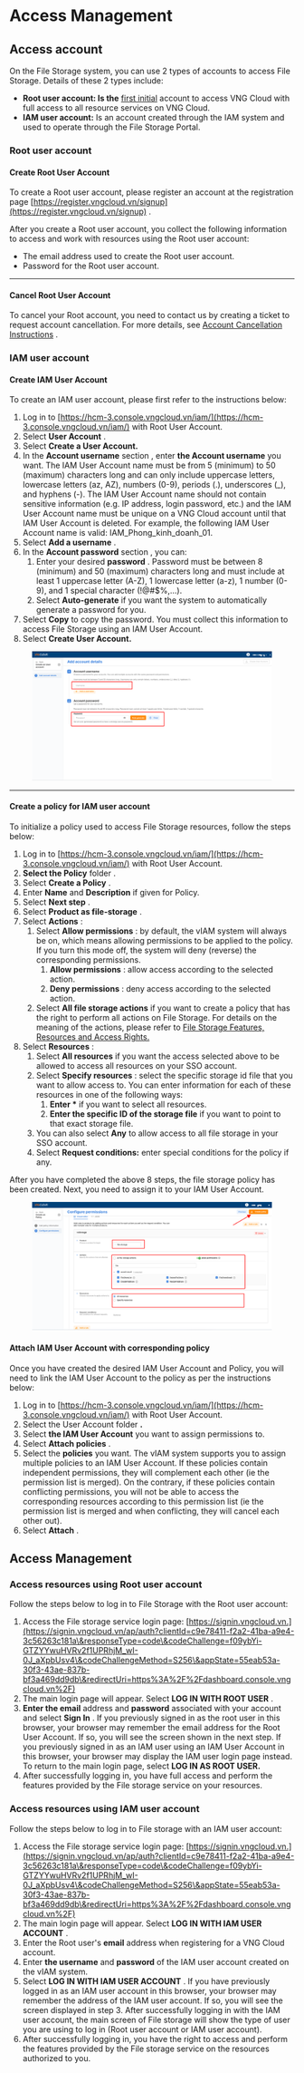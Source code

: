 # Access Management

## Access account <a href="#tai-khoan-truy-cap" id="tai-khoan-truy-cap"></a>

On the File Storage system, you can use 2 types of accounts to access File Storage. Details of these 2 types include:

* **Root user account: Is the** [first initial](https://register.vngcloud.vn/signup) account to access VNG Cloud with full access to all resource services on VNG Cloud.
* **IAM user account:** Is an account created through the IAM system and used to operate through the File Storage Portal.

### Root user account <a href="#root-user-account" id="root-user-account"></a>

#### **Create Root User Account**

To create a Root user account, please register an account at the registration page [https://register.vngcloud.vn/signup](https://register.vngcloud.vn/signup) .

After you create a Root user account, you collect the following information to access and work with resources using the Root user account:

* The email address used to create the Root user account.
* Password for the Root user account.

***

#### **Cancel Root User Account**

To cancel your Root account, you need to contact us by creating a ticket to request account cancellation. For more details, see [Account Cancellation Instructions](https://docs.vngcloud.vn/vng-cloud-document/v/vn/huong-dan-su-dung-tai-khoan/huong-dan-huy-tai-khoan) .

### IAM user account <a href="#root-user-account-1" id="root-user-account-1"></a>

#### **Create IAM User Account**

To create an IAM user account, please first refer to the instructions below:

1. Log in to [https://hcm-3.console.vngcloud.vn/iam/](https://hcm-3.console.vngcloud.vn/iam/) with Root User Account.
2. Select **User Account** .
3. Select **Create a User Account.**
4. In the **Account username** section , enter **the Account username** you want. The IAM User Account name must be from 5 (minimum) to 50 (maximum) characters long and can only include uppercase letters, lowercase letters (az, AZ), numbers (0-9), periods (.), underscores (\_), and hyphens (-). The IAM User Account name should not contain sensitive information (e.g. IP address, login password, etc.) and the IAM User Account name must be unique on a VNG Cloud account until that IAM User Account is deleted. For example, the following IAM User Account name is valid: IAM\_Phong\_kinh\_doanh\_01.
5. Select **Add a username** .
6. In the **Account password** section , you can:
   1. Enter your desired **password** . Password must be between 8 (minimum) and 50 (maximum) characters long and must include at least 1 uppercase letter (A-Z), 1 lowercase letter (a-z), 1 number (0-9), and 1 special character (!@#$%,...).
   2. Select **Auto-generate** if you want the system to automatically generate a password for you.
7. Select **Copy** to copy the password. You must collect this information to access File Storage using an IAM User Account.
8. Select **Create User Account.**

<figure><img src="../../../.gitbook/assets/image (39) (1) (1).png" alt=""><figcaption></figcaption></figure>

***

#### **Create a policy for IAM user account**

To initialize a policy used to access File Storage resources, follow the steps below:

1. Log in to [https://hcm-3.console.vngcloud.vn/iam/](https://hcm-3.console.vngcloud.vn/iam/) with Root User Account.
2. **Select the Policy** folder .
3. Select **Create a Policy** .
4. Enter **Name** and **Description** if given for Policy.
5. Select **Next step** .
6. Select **Product as file-storage** .
7. Select **Actions** :
   1. Select **Allow permissions** : by default, the vIAM system will always be on, which means allowing permissions to be applied to the policy. If you turn this mode off, the system will deny (reverse) the corresponding permissions.
      1. **Allow permissions** : allow access according to the selected action.
      2. **Deny permissions** : deny access according to the selected action.
   2. Select **All file storage actions** if you want to create a policy that has the right to perform all actions on File Storage. For details on the meaning of the actions, please refer to [File Storage Features, Resources and Access Rights.](https://docs-vngcloud-vn.translate.goog/vng-cloud-document/vn/vstorage/filestorage/quan-ly-truy-cap/tinh-nang-tai-nguyen-file-storage-va-quyen-truy-cap)
8. Select **Resources** :
   1. Select **All resources** if you want the access selected above to be allowed to access all resources on your SSO account.
   2. Select **Specify resources** : select the specific storage id file that you want to allow access to. You can enter information for each of these resources in one of the following ways:
      1. **Enter \*** if you want to select all resources.
      2. **Enter the specific ID of the storage file** if you want to point to that exact storage file.
   3. You can also select **Any** to allow access to all file storage in your SSO account.
   4. Select **Request conditions:** enter special conditions for the policy if any.

After you have completed the above 8 steps, the file storage policy has been created. Next, you need to assign it to your IAM User Account.

<figure><img src="../../../.gitbook/assets/image (1) (1) (1) (1) (1).png" alt=""><figcaption></figcaption></figure>

#### **Attach IAM User Account with corresponding policy**

Once you have created the desired IAM User Account and Policy, you will need to link the IAM User Account to the policy as per the instructions below:

1. Log in to [https://hcm-3.console.vngcloud.vn/iam/](https://hcm-3.console.vngcloud.vn/iam/) with Root User Account.
2. Select the User Account folder **.**
3. Select **the IAM User Account** you want to assign permissions to.
4. Select **Attach policies** .
5. Select the **policies** you want. The vIAM system supports you to assign multiple policies to an IAM User Account. If these policies contain independent permissions, they will complement each other (ie the permission list is merged). On the contrary, if these policies contain conflicting permissions, you will not be able to access the corresponding resources according to this permission list (ie the permission list is merged and when conflicting, they will cancel each other out).
6. Select **Attach** .

## Access Management <a href="#quan-ly-truy-cap" id="quan-ly-truy-cap"></a>

### Access resources using Root user account <a href="#truy-cap-tai-nguyen-su-dung-root-user-account" id="truy-cap-tai-nguyen-su-dung-root-user-account"></a>

Follow the steps below to log in to File Storage with the Root user account:

1. Access the File storage service login page: [https://signin.vngcloud.vn.](https://signin.vngcloud.vn/ap/auth?clientId=c9e78411-f2a2-41ba-a9e4-3c56263c181a\&responseType=code\&codeChallenge=f09ybYi-GTZYYwuHVRv2f1UPRhjM_wI-0J_aXpbUsv4\&codeChallengeMethod=S256\&appState=55eab53a-30f3-43ae-837b-bf3a469dd9db\&redirectUri=https%3A%2F%2Fdashboard.console.vngcloud.vn%2F)
2. The main login page will appear. Select **LOG IN WITH ROOT USER** .
3. **Enter the email** address and **password** associated with your account and select **Sign In** . If you previously signed in as the root user in this browser, your browser may remember the email address for the Root User Account. If so, you will see the screen shown in the next step. If you previously signed in as an IAM user using an IAM User Account in this browser, your browser may display the IAM user login page instead. To return to the main login page, select **LOG IN AS ROOT USER.**
4. After successfully logging in, you have full access and perform the features provided by the File storage service on your resources.

### Access resources using IAM user account <a href="#truy-cap-tai-nguyen-su-dung-iam-user-account" id="truy-cap-tai-nguyen-su-dung-iam-user-account"></a>

Follow the steps below to log in to File storage with an IAM user account:

1. Access the File storage service login page: [https://signin.vngcloud.vn.](https://signin.vngcloud.vn/ap/auth?clientId=c9e78411-f2a2-41ba-a9e4-3c56263c181a\&responseType=code\&codeChallenge=f09ybYi-GTZYYwuHVRv2f1UPRhjM_wI-0J_aXpbUsv4\&codeChallengeMethod=S256\&appState=55eab53a-30f3-43ae-837b-bf3a469dd9db\&redirectUri=https%3A%2F%2Fdashboard.console.vngcloud.vn%2F)
2. The main login page will appear. Select **LOG IN WITH IAM USER ACCOUNT** .
3. Enter the Root user's **email** address when registering for a VNG Cloud account.
4. Enter **the username** and **password** of the IAM user account created on the vIAM system.
5. Select **LOG IN WITH IAM USER ACCOUNT** . If you have previously logged in as an IAM user account in this browser, your browser may remember the address of the IAM user account. If so, you will see the screen displayed in step 3. After successfully logging in with the IAM user account, the main screen of File storage will show the type of user you are using to log in (Root user account or IAM user account).
6. After successfully logging in, you have the right to access and perform the features provided by the File storage service on the resources authorized to you.
